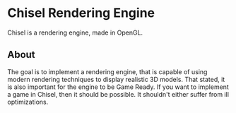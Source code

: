 # Chisel Rendering Engine

Chisel is a rendering engine, made in OpenGL.

## About

The goal is to implement a rendering engine, that is capable of using modern rendering techniques to display realistic 3D models. That stated, it is also important for the engine to be Game Ready. If you want to implement a game in Chisel, then it should be possible. It shouldn't either suffer from ill optimizations.
